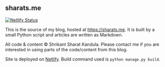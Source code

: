 ## sharats.me

[![Netlify Status](https://api.netlify.com/api/v1/badges/a1f0137b-ef80-4dba-8d1e-67cd2f41fb4e/deploy-status)](https://app.netlify.com/sites/sharats-me/deploys)

This is the source of my blog, hosted at <https://sharats.me>. It is built by a small Python script
and articles are written as Markdown.

All code & content &copy; Shrikant Sharat Kandula. Please contact me if you are interested in using
parts of the code/content from this blog.

Site is deployed on [Netlify](https://netlify.com). Build command used is `python manage.py build`.
